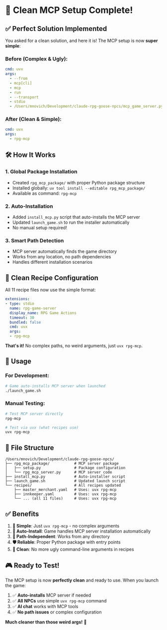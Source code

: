 # 🎉 Clean MCP Setup Complete!

## ✅ **Perfect Solution Implemented**

You asked for a clean solution, and here it is! The MCP setup is now **super simple**:

### **Before (Complex & Ugly)**:
```yaml
cmd: uvx
args:
  - --from
  - mcp[cli]
  - mcp
  - run
  - --transport
  - stdio
  - /Users/mnovich/Development/claude-rpg-goose-npcs/mcp_game_server.py
```

### **After (Clean & Simple)**:
```yaml
cmd: uvx
args:
  - rpg-mcp
```

## 🛠️ **How It Works**

### 1. **Global Package Installation**
- Created `rpg_mcp_package/` with proper Python package structure
- Installed globally: `uv tool install --editable rpg_mcp_package/`
- Available as command: `rpg-mcp`

### 2. **Auto-Installation**
- Added `install_mcp.py` script that auto-installs the MCP server
- Updated `launch_game.sh` to run the installer automatically
- No manual setup required!

### 3. **Smart Path Detection**
- MCP server automatically finds the game directory
- Works from any location, no path dependencies
- Handles different installation scenarios

## 🎯 **Clean Recipe Configuration**

All 11 recipe files now use the simple format:

```yaml
extensions:
- type: stdio
  name: rpg-game-server
  display_name: RPG Game Actions
  timeout: 30
  bundled: false
  cmd: uvx
  args:
  - rpg-mcp
```

**That's it!** No complex paths, no weird arguments, just `uvx rpg-mcp`.

## 🚀 **Usage**

### **For Development**:
```bash
# Game auto-installs MCP server when launched
./launch_game.sh
```

### **Manual Testing**:
```bash
# Test MCP server directly
rpg-mcp

# Test via uvx (what recipes use)
uvx rpg-mcp
```

## 📁 **File Structure**

```
/Users/mnovich/Development/claude-rpg-goose-npcs/
├── rpg_mcp_package/           # MCP server package
│   ├── setup.py               # Package configuration
│   └── rpg_mcp_server.py      # MCP server code
├── install_mcp.py             # Auto-installer script
├── launch_game.sh             # Updated launch script
└── recipes/                   # All recipes updated
    ├── master_merchant.yaml   # Uses: uvx rpg-mcp
    ├── innkeeper.yaml         # Uses: uvx rpg-mcp
    └── ... (all 11 files)     # Uses: uvx rpg-mcp
```

## ✅ **Benefits**

1. **🎯 Simple**: Just `uvx rpg-mcp` - no complex arguments
2. **🔧 Auto-Install**: Game handles MCP server installation automatically
3. **📍 Path-Independent**: Works from any directory
4. **🛡️ Reliable**: Proper Python package with entry points
5. **🧹 Clean**: No more ugly command-line arguments in recipes

## 🎮 **Ready to Test!**

The MCP setup is now **perfectly clean** and ready to use. When you launch the game:

1. ✅ **Auto-installs** MCP server if needed
2. ✅ **All NPCs** use simple `uvx rpg-mcp` command
3. ✅ **AI chat** works with MCP tools
4. ✅ **No path issues** or complex configuration

**Much cleaner than those weird args!** 🎉